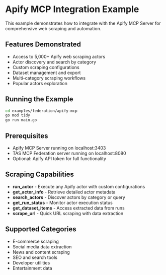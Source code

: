 # Apify MCP Integration Example

This example demonstrates how to integrate with the Apify MCP Server for comprehensive web scraping and automation.

## Features Demonstrated

- Access to 5,000+ Apify web scraping actors
- Actor discovery and search by category
- Custom scraping configurations
- Dataset management and export
- Multi-category scraping workflows
- Popular actors exploration

## Running the Example

```bash
cd examples/federation/apify-mcp
go mod tidy
go run main.go
```

## Prerequisites

- Apify MCP Server running on localhost:3403
- TAS MCP Federation server running on localhost:8080
- Optional: Apify API token for full functionality

## Scraping Capabilities

- **run_actor** - Execute any Apify actor with custom configurations
- **get_actor_info** - Retrieve detailed actor metadata
- **search_actors** - Discover actors by category or query
- **get_run_status** - Monitor actor execution status
- **get_dataset_items** - Access extracted data from runs
- **scrape_url** - Quick URL scraping with data extraction

## Supported Categories

- E-commerce scraping
- Social media data extraction
- News and content scraping
- SEO and search tools
- Developer utilities
- Entertainment data
